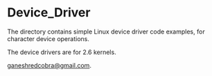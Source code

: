 Device_Driver
=============
The directory contains simple Linux device driver code examples, for character device operations. 

The device drivers are for 2.6 kernels.

ganeshredcobra@gmail.com.
